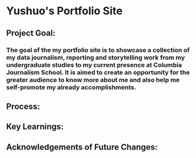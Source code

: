# Yushuo's Portfolio Site
## Project Goal: 
### The goal of the my portfolio site is to showcase a collection of my data journalism, reporting and storytelling work from my undergraduate studies to my current presence at Columbia Journalism School. It is aimed to create an opportunity for the greater audience to know more about me and also help me self-promote my already accomplishments.
## Process: 
## Key Learnings: 
### 
###
## Acknowledgements of Future Changes: 
